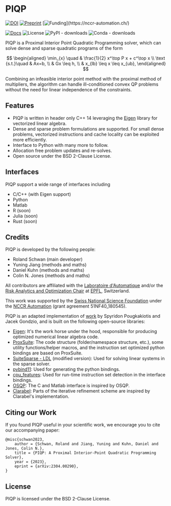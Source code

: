 # PIQP

[![DOI](https://img.shields.io/badge/DOI-10.48550/arXiv.2304.00290-green.svg)](https://doi.org/10.48550/arXiv.2304.00290)
[![Preprint](https://img.shields.io/badge/Preprint-arXiv-blue.svg)](https://arxiv.org/abs/2304.00290)
[![Funding](https://img.shields.io/badge/Grant-NCCR%20Automation%20(51NF40__180545)-90e3dc.svg)](https://nccr-automation.ch/)

[![Docs](https://img.shields.io/badge/Docs-available-brightgreen.svg)](https://predict-epfl.github.io/piqp/)
![License](https://img.shields.io/badge/License-BSD--2--Clause-brightgreen.svg)
![PyPI - downloads](https://img.shields.io/pypi/dm/piqp.svg?label=PyPI%20downloads)
![Conda - downloads](https://img.shields.io/conda/dn/conda-forge/piqp.svg?label=Conda%20downloads)

PIQP is a Proximal Interior Point Quadratic Programming solver, which can solve dense and sparse quadratic programs of the form

$$
\begin{aligned}
\min_{x} \quad & \frac{1}{2} x^\top P x + c^\top x \\
\text {s.t.}\quad & Ax=b, \\
& Gx \leq h, \\
& x_{lb} \leq x \leq x_{ub},
\end{aligned}
$$

Combining an infeasible interior point method with the proximal method of multipliers, the algorithm can handle ill-conditioned convex QP problems without the need for linear independence of the constraints.

## Features

* PIQP is written in header only C++ 14 leveraging the [Eigen](https://eigen.tuxfamily.org/index.php?title=Main_Page) library for vectorized linear algebra.
* Dense and sparse problem formulations are supported. For small dense problems, vectorized instructions and cache locality can be exploited more efficiently.
* Interface to Python with many more to follow.
* Allocation free problem updates and re-solves.
* Open source under the BSD 2-Clause License.

## Interfaces

PIQP support a wide range of interfaces including
* C/C++ (with Eigen support)
* Python
* Matlab
* R (soon)
* Julia (soon)
* Rust (soon)

## Credits

PIQP is developed by the following people:
* Roland Schwan (main developer)
* Yuning Jiang (methods and maths)
* Daniel Kuhn (methods and maths)
* Colin N. Jones (methods and maths)

All contributors are affiliated with the [Laboratoire d'Automatique](https://www.epfl.ch/labs/la/) and/or the [Risk Analytics and Optimization Chair](https://www.epfl.ch/labs/rao/) at [EPFL](https://www.epfl.ch/), Switzerland.

This work was supported by the [Swiss National Science Foundation](https://www.snf.ch/) under the [NCCR Automation](https://nccr-automation.ch/) (grant agreement 51NF40_180545).

PIQP is an adapted implementation of [work](https://link.springer.com/article/10.1007/s10589-020-00240-9) by Spyridon Pougkakiotis and Jacek Gondzio, and is built on the following open-source libraries:
* [Eigen](https://eigen.tuxfamily.org/index.php?title=Main_Page): It's the work horse under the hood, responsible for producing optimized numerical linear algebra code.
* [ProxSuite](https://github.com/Simple-Robotics/proxsuite): The code structure (folder/namespace structure, etc.), some utility functions/helper macros, and the instruction set optimized python bindings are based on ProxSuite.
* [SuiteSparse - LDL](https://github.com/DrTimothyAldenDavis/SuiteSparse) (modified version): Used for solving linear systems in the sparse solver.
* [pybind11](https://github.com/pybind/pybind11): Used for generating the python bindings.
* [cpu_features](https://github.com/google/cpu_features): Used for run-time instruction set detection in the interface bindings.
* [OSQP](https://github.com/osqp/osqp): The C and Matlab interface is inspired by OSQP.
* [Clarabel](https://github.com/oxfordcontrol/Clarabel.rs): Parts of the iterative refinement scheme are inspired by Clarabel's implementation.

## Citing our Work

If you found PIQP useful in your scientific work, we encourage you to cite our accompanying paper:

```
@misc{schwan2023,
    author = {Schwan, Roland and Jiang, Yuning and Kuhn, Daniel and Jones, Colin N.},
    title = {PIQP: A Proximal Interior-Point Quadratic Programming Solver},
    year = {2023},
    eprint = {arXiv:2304.00290},
}
```

## License

PIQP is licensed under the BSD 2-Clause License.
